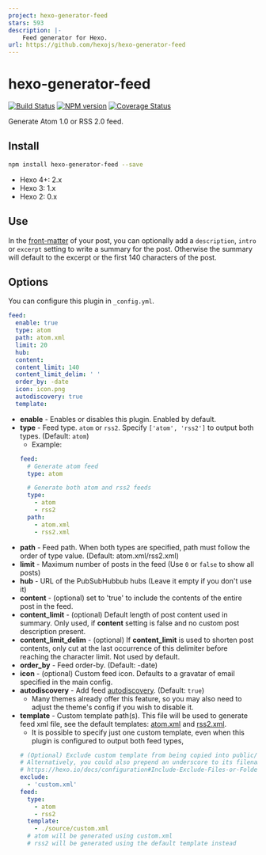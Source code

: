 ```yaml
---
project: hexo-generator-feed
stars: 593
description: |-
    Feed generator for Hexo.
url: https://github.com/hexojs/hexo-generator-feed
---
```


# hexo-generator-feed

[![Build Status](https://github.com/hexojs/hexo-generator-feed/workflows/Tester/badge.svg)](https://github.com/hexojs/hexo-generator-feed/actions?query=workflow%3ATester)
[![NPM version](https://badge.fury.io/js/hexo-generator-feed.svg)](https://www.npmjs.com/package/hexo-generator-feed)
[![Coverage Status](https://img.shields.io/coveralls/hexojs/hexo-generator-feed.svg)](https://coveralls.io/r/hexojs/hexo-generator-feed?branch=master)

Generate Atom 1.0 or RSS 2.0 feed.

## Install

``` bash
npm install hexo-generator-feed --save
```

- Hexo 4+: 2.x
- Hexo 3: 1.x
- Hexo 2: 0.x

## Use

In the [front-matter](https://hexo.io/docs/front-matter.html) of your post, you can optionally add a `description`, `intro` or `excerpt` setting to write a summary for the post. Otherwise the summary will default to the excerpt or the first 140 characters of the post.

## Options

You can configure this plugin in `_config.yml`.

``` yaml
feed:
  enable: true
  type: atom
  path: atom.xml
  limit: 20
  hub:
  content:
  content_limit: 140
  content_limit_delim: ' '
  order_by: -date
  icon: icon.png
  autodiscovery: true
  template:
```
- **enable** - Enables or disables this plugin. Enabled by default.
- **type** - Feed type. `atom` or `rss2`. Specify `['atom', 'rss2']` to output both types. (Default: `atom`)
  * Example:
  ``` yaml
  feed:
    # Generate atom feed
    type: atom

    # Generate both atom and rss2 feeds
    type:
      - atom
      - rss2
    path:
      - atom.xml
      - rss2.xml
  ```
- **path** - Feed path. When both types are specified, path must follow the order of type value. (Default: atom.xml/rss2.xml)
- **limit** - Maximum number of posts in the feed (Use `0` or `false` to show all posts)
- **hub** - URL of the PubSubHubbub hubs (Leave it empty if you don't use it)
- **content** - (optional) set to 'true' to include the contents of the entire post in the feed.
- **content_limit** - (optional) Default length of post content used in summary. Only used, if **content** setting is false and no custom post description present.
- **content_limit_delim** - (optional) If **content_limit** is used to shorten post contents, only cut at the last occurrence of this delimiter before reaching the character limit. Not used by default.
- **order_by** - Feed order-by. (Default: -date)
- **icon** - (optional) Custom feed icon. Defaults to a gravatar of email specified in the main config.
- **autodiscovery** - Add feed [autodiscovery](https://www.rssboard.org/rss-autodiscovery). (Default: `true`)
  * Many themes already offer this feature, so you may also need to adjust the theme's config if you wish to disable it.
- **template** - Custom template path(s). This file will be used to generate feed xml file, see the default templates: [atom.xml](atom.xml) and [rss2.xml](rss2.xml).
  * It is possible to specify just one custom template, even when this plugin is configured to output both feed types,
  ``` yaml
  # (Optional) Exclude custom template from being copied into public/ folder
  # Alternatively, you could also prepend an underscore to its filename, e.g. _custom.xml
  # https://hexo.io/docs/configuration#Include-Exclude-Files-or-Folders
  exclude:
    - 'custom.xml'
  feed:
    type:
      - atom
      - rss2
    template:
      - ./source/custom.xml
    # atom will be generated using custom.xml
    # rss2 will be generated using the default template instead
  ```

